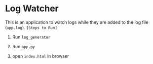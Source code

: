 # Log Watcher

This is an application to watch logs while they are added to the log file (`app.log`). 
`[Steps to Run]`

1. Run `log_generator` 

2. Run `app.py`

3. open `index.html` in browser

